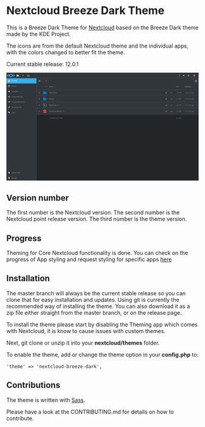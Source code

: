 # Nextcloud Breeze Dark Theme
This is a Breeze Dark Theme for [Nextcloud](https://nextcloud.com) based on the Breeze Dark theme made by the KDE Project.

The icons are from the default Nextcloud theme and the individual apps, with the colors changed to better fit the theme.

Current stable release: 12.0.1

![screenshot of theme](screenshot.png)

## Version number

The first number is the Nextcloud version. The second number is the Nextcloud point release version. The third number is the theme version.

## Progress
Theming for Core Nextcloud functionality is done. You can check on the progress of App styling and request styling for specific apps [here](https://github.com/mwalbeck/nextcloud-breeze-dark/issues/2)

## Installation
The master branch will always be the current stable release so you can clone that for easy installation and updates. Using git is currently the recommended way of installing the theme. You can also download it as a zip file either straight from the master branch, or on the release page.

To install the theme please start by disabling the Theming app which comes with Nextcloud, it is know to cause issues with custom themes.

Next, git clone or unzip it into your **nextcloud/themes** folder.

To enable the theme, add or change the theme option in your **config.php** to:

    'theme' => 'nextcloud-breeze-dark',

## Contributions

The theme is written with [Sass](http://sass-lang.com/).

Please have a look at the CONTRIBUTING.md for details on how to contribute.